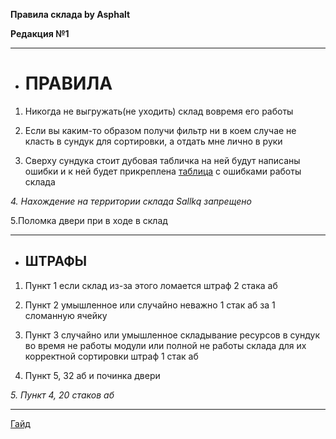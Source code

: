 **Правила склада by Asphalt**

**Редакция №1**
______________________
+ # **ПРАВИЛА**
1. Никогда не выгружать(не уходить) склад вовремя его работы

2. Если вы каким-то образом получи фильтр ни в коем случае не класть в сундук для сортировки, а отдать мне лично в руки

3. Сверху сундука стоит дубовая табличка на ней будут написаны ошибки и к ней будет прикреплена [таблица](https://github.com/Asphalt228i/cklad_pravila_buba-/blob/main/TABLE.md) с ошибками работы склада

_4. Нахождение на территории склада Sallkq запрещено_ 

5.Поломка двери при в ходе в склад 

___________
+ ## **ШТРАФЫ**
1. Пункт 1 если склад из-за этого ломается штраф 2 стака аб

2. Пункт 2 умышленное или случайно неважно 1 стак аб за 1 сломанную ячейку
   
3. Пункт 3 случайно или умышленное складывание ресурсов в сундук во время не работы модули или полной не работы склада для их корректной сортировки штраф 1 стак аб

4. Пункт 5, 32 аб и починка двери 

_5. Пункт 4, 20 стаков аб_

____________
[Гайд](https://github.com/Asphalt228i/cklad_pravila_buba/blob/main/polizjvanie.md)
